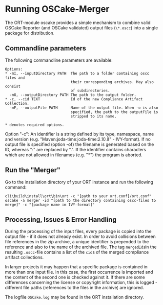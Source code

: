 # Running OSCake-Merger
The ORT-module oscake provides a simple mechanism to combine valid OSCake Reporter (and OSCake validated) output files (`\*.oscc`) into a single package for distribution.

## Commandline parameters
The following commandline parameters are available:

```
Options:
* -mI, --inputDirectory PATH  The path to a folder containing oscc files and
                              their corresponding archives. May also consist
                              of subdirectories.
  -mO, --outputDirectory PATH The path to the output folder.
* -c, --cid TEXT              Id of the new Compliance Artifact Collection.
  -mF, --outputFile PATH      Name of the output file. When -o is also
                              specified, the path to the outputFile is
                              stripped to its name.

* denotes required options.
```

Option "-c": An identifier is a string defined by its type, namespace, name and version (e.g. "Maven:joda-time:joda-time:2.10.8" - IVY-format). If no output file is specified (option -of) the filename is generated based on the ID, whereas ":" are replaced by ".". If the identifier contains characters which are not allowed in filenames (e.g. "\*") the program is aborted.

## Run the "Merger"

Go to the installation directory of your ORT instance and run the following command:

`cli\build\install\ort\bin\ort -c "[path to your ort.conf]/ort.conf" oscake -a merger -id "[path to the directory containing oscc-files to merge]" -c "[package name in IVY-format]"`


## Processing, Issues & Error Handling

During the processing of the input files, every package is copied into the output file - if it does not already exist. In order to avoid collisions between file references in the zip archive, a unique identifier is prepended to the reference and also to the name of the archived file. The tag `mergedIds`in the resulting `.oscc`-file contains a list of the `cid`s of the merged compliance artifact collections.

In larger projects it may happen that a specific package is contained in more than one input file. In this case, the first occurrence is imported and the content of the second one is checked against it. If there are some differences concerning the license or copyright information, this is logged - different file paths (references to the files in the archive) are ignored.

The logfile `OSCake.log` may be found in the ORT installation directory.
